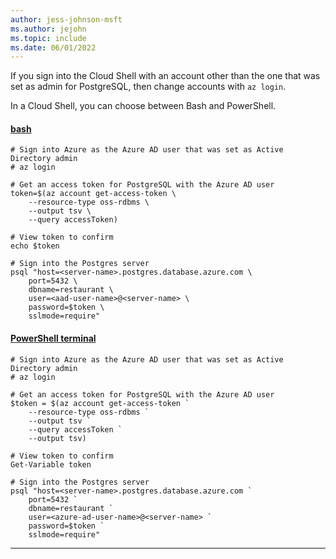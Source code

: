 ```yaml
---
author: jess-johnson-msft
ms.author: jejohn
ms.topic: include
ms.date: 06/01/2022
---
```


If you sign into the Cloud Shell with an account other than the one that was set as admin for PostgreSQL, then change accounts with `az login`.

In a Cloud Shell, you can choose between Bash and PowerShell. 

#### [bash](#tab/terminal-bash)

```azurecli
# Sign into Azure as the Azure AD user that was set as Active Directory admin
# az login

# Get an access token for PostgreSQL with the Azure AD user
token=$(az account get-access-token \
    --resource-type oss-rdbms \
    --output tsv \
    --query accessToken)

# View token to confirm
echo $token 

# Sign into the Postgres server
psql "host=<server-name>.postgres.database.azure.com \
    port=5432 \
    dbname=restaurant \
    user=<aad-user-name>@<server-name> \
    password=$token \
    sslmode=require"
```

#### [PowerShell terminal](#tab/terminal-powershell)

```azurecli
# Sign into Azure as the Azure AD user that was set as Active Directory admin
# az login

# Get an access token for PostgreSQL with the Azure AD user
$token = $(az account get-access-token `
    --resource-type oss-rdbms `
    --output tsv `
    --query accessToken `
    --output tsv)

# View token to confirm
Get-Variable token

# Sign into the Postgres server
psql "host=<server-name>.postgres.database.azure.com `
    port=5432 `
    dbname=restaurant `
    user=<azure-ad-user-name>@<server-name> `
    password=$token `
    sslmode=require"
```

---
